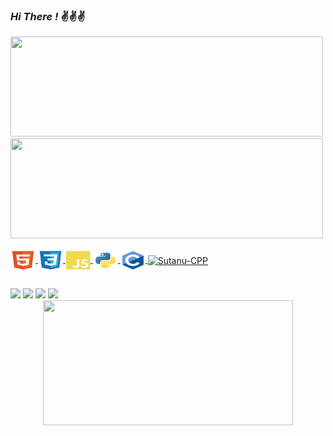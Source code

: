 ### <i>Hi There ! </i> ✌️✌️✌️

<div align="left" style="display: inline_block">
  <a href="https://github.com/rohanrudra55">
  <img height="160em" width="500cm" src="https://github-readme-stats.vercel.app/api?username=Sutanu-IT&show_icons=true&theme=dracula&include_all_commits=true&count_private=true"/>
  <img height="160em" width="500cm" src="https://github-readme-stats.vercel.app/api/top-langs/?username=Sutanu-IT&layout=compact&langs_count=7&theme=dracula"/>
</div>
<div style="display: inline_block"><br>
  <img align="center" alt="Sutanu-HTML" height="30" width="40" src="https://raw.githubusercontent.com/devicons/devicon/master/icons/html5/html5-original.svg">
  <img align="center" alt="Sutanu-CSS" height="30" width="40" src="https://raw.githubusercontent.com/devicons/devicon/master/icons/css3/css3-original.svg">
  <img align="center" alt="Sutanu-Js" height="30" width="40" src="https://raw.githubusercontent.com/devicons/devicon/master/icons/javascript/javascript-plain.svg">
  <img align="center" alt="Sutanu-Python" height="30" width="40" src="https://raw.githubusercontent.com/devicons/devicon/master/icons/python/python-original.svg">
  <img align="center" alt="Sutanu-C" height="30" width="40" src="https://raw.githubusercontent.com/devicons/devicon/master/icons/c/c-original.svg">
<!--   <img align="center" alt="Sutanu-java" height="40" width="50" src="https://cdn.jsdelivr.net/gh/devicons/devicon/icons/java/java-original.svg"> -->
  <img align="center" alt="Sutanu-CPP" height="30" width="40" src="https://cdn.jsdelivr.net/gh/devicons/devicon/icons/cplusplus/cplusplus-original.svg">
<!--   <img align="center" alt="Sutanu-Photoshop" height="30" width="40" src="https://cdn.jsdelivr.net/gh/devicons/devicon/icons/photoshop/photoshop-plain.svg"> -->
</div>
  
  ##
 
<div> 
  <a href="https://www.linkedin.com/in/sutanu-chandra-404-not-found/" target="_blank"><img src="https://img.shields.io/badge/-LinkedIn-%230077B5?style=for-the-badge&logo=linkedin&logoColor=white" target="_blank"></a> 
  <a href="https://www.instagram.com/_s_u_t_a_n_u_/" target="_blank"><img src="https://img.shields.io/badge/-Instagram-%23E4405F?style=for-the-badge&logo=instagram&logoColor=white" target="_blank"></a>
<!--  <a href="https://discord.gg/rohanrudra55" target="_blank"><img src="https://img.shields.io/badge/Discord-7289DA?style=for-the-badge&logo=discord&logoColor=white" target="_blank"></a>  -->
   <a href="https://www.facebook.com/sutanu.chandra.5" target="_blank"><img src="https://img.shields.io/badge/-Facebook-%230077B5?style=for-the-badge&logo=facebook&logoColor=white" target="_blank"></a>
  <a href = "mailto:sutanuchandra2002@gmail.com"><img src="https://img.shields.io/badge/-Gmail-%23333?style=for-the-badge&logo=gmail&logoColor=white" target="_blank"></a>
 
  <div align="center">
<img width = "400" height = "200"src="https://media.giphy.com/media/i4MAH84pqe2m2aVojc/giphy.gif"></img>
</div>
 
</div>
